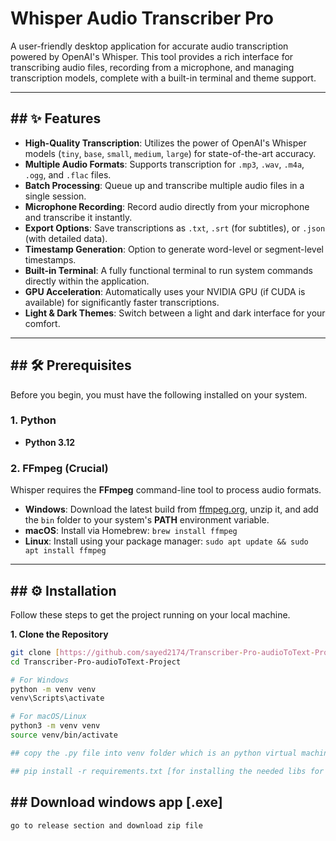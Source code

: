 # Whisper Audio Transcriber Pro

A user-friendly desktop application for accurate audio transcription powered by OpenAI's Whisper. This tool provides a rich interface for transcribing audio files, recording from a microphone, and managing transcription models, complete with a built-in terminal and theme support.




---

## ## ✨ Features

* **High-Quality Transcription**: Utilizes the power of OpenAI's Whisper models (`tiny`, `base`, `small`, `medium`, `large`) for state-of-the-art accuracy.
* **Multiple Audio Formats**: Supports transcription for `.mp3`, `.wav`, `.m4a`, `.ogg`, and `.flac` files.
* **Batch Processing**: Queue up and transcribe multiple audio files in a single session.
* **Microphone Recording**: Record audio directly from your microphone and transcribe it instantly.
* **Export Options**: Save transcriptions as `.txt`, `.srt` (for subtitles), or `.json` (with detailed data).
* **Timestamp Generation**: Option to generate word-level or segment-level timestamps.
* **Built-in Terminal**: A fully functional terminal to run system commands directly within the application.
* **GPU Acceleration**: Automatically uses your NVIDIA GPU (if CUDA is available) for significantly faster transcriptions.
* **Light & Dark Themes**: Switch between a light and dark interface for your comfort.

---

## ## 🛠️ Prerequisites

Before you begin, you must have the following installed on your system.

### 1. Python
* **Python 3.12**

### 2. FFmpeg (Crucial)
Whisper requires the **FFmpeg** command-line tool to process audio formats.
* **Windows**: Download the latest build from [ffmpeg.org](https://ffmpeg.org/download.html), unzip it, and add the `bin` folder to your system's **PATH** environment variable.
* **macOS**: Install via Homebrew: `brew install ffmpeg`
* **Linux**: Install using your package manager: `sudo apt update && sudo apt install ffmpeg`

---

## ## ⚙️ Installation

Follow these steps to get the project running on your local machine.

**1. Clone the Repository**
```sh
git clone [https://github.com/sayed2174/Transcriber-Pro-audioToText-Project.git](https://github.com/sayed2174/Transcriber-Pro-audioToText-Project.git)
cd Transcriber-Pro-audioToText-Project

# For Windows
python -m venv venv
venv\Scripts\activate

# For macOS/Linux
python3 -m venv venv
source venv/bin/activate

## copy the .py file into venv folder which is an python virtual machine setup

## pip install -r requirements.txt [for installing the needed libs for support of running app]
```

## ## Download windows app [.exe]
```
go to release section and download zip file
